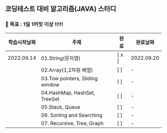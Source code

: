 ## 코딩테스트 대비 알고리즘(JAVA) 스터디

### 🚩 목표 : 1일 1커밋 이상 !!!!!

| 학습시작날짜     | 주제                              | 완료             | 완료날짜 |
|------------|---------------------------------|----------------|------|
| 2022.09.14 | 01.String(문자열)                  | [ x ]           | 2022.09.20    |
| | 02.Array(1,2차원 배열)              | [ ]            | -    |
| | 03.Tow pointers, Sliding window |[ ] | -    |
| | 04.HashMap, HashSet, TreeSet    |  [ ]              | -    |
| | 05.Stack, Queue                 |   [ ]             | -    |
| | 06. Sorting and Searching       |    [ ]            | -    |
| | 07. Recursive, Tree, Graph      |   [ ]             | -    |
